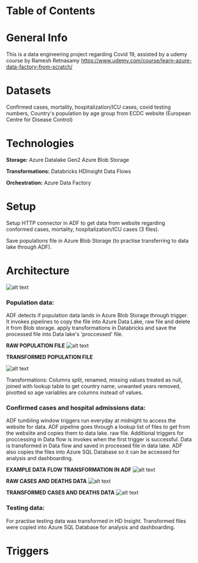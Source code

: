 # Table of Contents


# General Info
This is a data engineering project regarding Covid 19, assisted by a udemy course by Ramesh Retnasamy https://www.udemy.com/course/learn-azure-data-factory-from-scratch/


# Datasets
Confirmed cases, mortality, hospitalization/ICU cases, covid testing numbers, Country's population by age group from ECDC website (European Centre for Disease Control) 

# Technologies
**Storage:**
Azure Datalake Gen2
Azure Blob Storage

**Transformations:**
Databricks
HDInsight
Data Flows

**Orchestration:**
Azure Data Factory

# Setup

Setup HTTP connector in ADF to get data from website regarding conformed cases, mortality, hospitalization/ICU cases (3 files). 

Save populations file in Azure Blob Storage (to practise transferring to data lake through ADF). 


# Architecture

![alt text](https://user-images.githubusercontent.com/21047696/241493403-d0ea6b13-c593-4da9-b2a3-e026a704bee9.png)

### Population data:

ADF detects if population data lands in Azure Blob Storage through trigger. It invokes pipelines to 
copy the file into Azure Data Lake, raw file and delete it from Blob storage. 
apply transformations in Databricks and save the processed file into Data lake's 'proccessed' file.

**RAW POPULATION FILE**
![alt text](https://user-images.githubusercontent.com/21047696/241617306-0cb8ef26-9fa9-4130-9af8-62b637b0c1ab.png)

**TRANSFORMED POPULATION FILE**

![alt text](https://user-images.githubusercontent.com/21047696/241617300-6328f60b-7088-4b82-9764-a57ffc25620c.png)

Transformations:
Columns split, renamed, missing values treated as null, joined with lookup table to get country name, unwanted years removed, pivotted so age variables are columns instead of values.



### Confirmed cases and hospital admissions data:

ADF tumbling window triggers run everyday at midnight to access the website for data. 
ADF pipeline goes through a lookup list of files to get from the websiite and copies them to data lake. raw file. 
Additional triggers for proccessing in Data flow is invokes when the first trigger is successful. Data is transformed in Data flow and saved in processed file in data lake.
ADF also copies the files into Azure SQL Database so it can be accessed for analysis and dashboarding. 

**EXAMPLE DATA FLOW TRANSFORMATION IN ADF**
![alt text](https://user-images.githubusercontent.com/21047696/241617322-a4300dc1-4b2a-4f14-b986-3dd01e7f848a.png)

**RAW CASES AND DEATHS DATA**
![alt text](https://user-images.githubusercontent.com/21047696/241617336-faff80de-9b76-4880-a60b-5900903adf84.png)

**TRANSFORMED CASES AND DEATHS DATA**
![alt text](https://user-images.githubusercontent.com/21047696/241617347-66fbae1e-2f6a-433d-bbcf-a655c1fff54c.png)



### Testing data:
For practise testing data was transformed in HD Insight.
Transformed files were copied into Azure SQL Database for analysis and dashboarding.


# Triggers 
